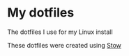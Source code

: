# My dotfiles
The dotfiles I use for my Linux install

These dotfiles were created using [Stow](https://www.gnu.org/software/stow/)
